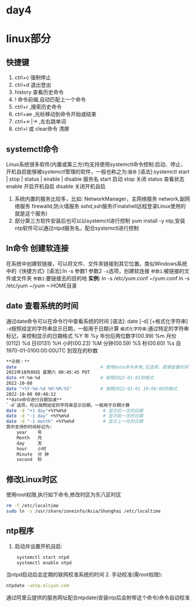 # day4

# linux部分

## 快捷键
1. ctrl+c 强制停止
2. ctrl+d 退出登出
3. history 查看历史命令
4. ! 命令前缀,自动匹配上一个命令
5. ctrl+r ,搜索历史命令
6. ctrl+ae ,光标移动到命令开始或结束
7. ctrl+←|→ ,左右跳单词
8. ctrl+l 或 clear命令 清屏

## systemctl命令
Linux系统很多软件(内置或第三方)均支持使用systemctl命令控制:启动、停止、开机自启能够被systemctl管理的软件，一般也称之为:`服务`
[语法]:systemctl start | stop | status | enable | disable 服务名
    start 启动
    stop 关闭
    status 查看状态
    enable 开启开机自启
    disable 关闭开机自启
1. 系统内置的服务比较多，比如:
NetworkManager，主网络服务
network,副网络服务
firewalld,防火墙服务
sshd,ssh服务(Finalshell远程登录Linux使用的就是这个服务)
2. 部分第三方软件安装后也可以以systemctl进行控制
yum install -y ntp,安装ntp软件可以通过ntpd服务名，配合systemctl进行控制

## ln命令 创建软连接
在系统中创建软链接，可以将文件、文件夹链接到其它位置。类似Windows系统中的《快捷方式》[语法]:ln -s 参数1 参数2
`-s`选项，创建软连接
`参数1`:被链接的文件或文件夹
`参数2`:要链接去的目的地
**实例:**
ln -s /etc/yum.conf ~/yum.conf
ln -s /etc/yum ~/yum
~:HOME目录

## date 查看系统的时间
通过date命令可以在命令行中查看系统的时间
[语法]: date [-d] [+格式化字符串]
`-d`按照给定的字符串显示日期，一般用于日期计算
`格式化字符串`:通过特定的字符串标记，来控制显示的日期格式
    %Y 年
    %y 年份后两位数字(00.99)
    %m 月份(0112)
    %d 日(0131)
    %H 小时(00.23)
    %M 分钟(00.59)
    %S 秒(00.60)
    %s 自1970-01-0100:00:00UTC 到现在的秒数
```bash
**示例：**
date                                # 使用date命令本体,无选项，直接查看时间
2022年10月08日 星期六 00:45:45 PDT
date +Y-%m-%d                       # 按照2022-01-01的格式
2022-10-08
date "+%Y-%m-%d %H:%M:%S"           # 按照2022-01-01 10:00:00的格式
2022-10-08 00:48:12
**date命令进行日期加减**
`-d`选项，可以按照给定的字符串显示日期，一般用于日期计算
date -d "+1 day"+%Y%m%d              # 显示后一天的日期
date -d "-1 day" +%Y%m%d             # 显示前一天的日期
date -d "-1 month" +%Y%m%d           # 显示上一月的日期
其中支持的时间标记为:
    year    年
    Month   月
    day     天
    hour    小时
    Minute  分 钟
    second  秒
```

## 修改Linux时区
使用root权限,执行如下命令,修改时区为东八区时区
```bash
rm -f /etc/localtime
sudo ln -s /usr/share/zoneinfo/Asia/Shanghai /etc/localtime
```

## ntp程序
1. 启动并设置开机自启:
```bash
    systemctl start ntpd
    systemctl enable ntpd
```
当ntpd启动后会定期的联网校准系统的时间
2. 手动校准(需root权限):
```bash
ntpdate -untp.aliyun.com
```

通过阿里云提供的服务网址配合ntpdate(安装ntp后会附带这个命令)命令自动校准
